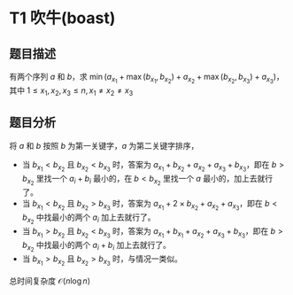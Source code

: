 # T1 吹牛(boast)

## 题目描述

有两个序列 $a$ 和 $b$，求 $\min(a_{x_1} + \max(b_{x_1}, b_{x_2}) + a_{x_2} + \max(b_{x_2}, b_{x_3}) + a_{x_3})$，其中 $1\leq x_1, x_2, x_3\leq n, x_1\not= x_2\not= x_3$

## 题目分析

将 $a$ 和 $b$ 按照 $b$ 为第一关键字，$a$ 为第二关键字排序，

- 当 $b_{x_1} < b_{x_2}$ 且 $b_{x_2} < b_{x_3}$ 时，答案为 $a_{x_1} + b_{x_2} + a_{x_2} + a_{x_3} + b_{x_3}$，即在 $b > b_{x_2}$ 里找一个 $a_i + b_i$ 最小的，在 $b < b_{x_2}$ 里找一个 $a$ 最小的，加上去就行了。
- 当 $b_{x_1} < b_{x_2}$ 且 $b_{x_2} > b_{x_3}$ 时，答案为 $a_{x_1} + 2\times b_{x_2} + a_{x_2} + a_{x_3}$，即在 $b < b_{x_2}$ 中找最小的两个 $a_i$ 加上去就行了。
- 当 $b_{x_1} > b_{x_2}$ 且 $b_{x_2} < b_{x_3}$ 时，答案为 $a_{x_1} + b_{x_1} + a_{x_2} + a_{x_3} + b_{x_3}$，即在 $b > b_{x_2}$ 中找最小的两个 $a_i + b_i$ 加上去就行了。
- 当 $b_{x_1} > b_{x_2}$ 且 $b_{x_2} > b_{x_3}$ 时，与情况一类似。

总时间复杂度 $\mathcal{O}(n\log n)$